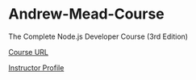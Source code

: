 # Andrew-Mead-Course
The Complete Node.js Developer Course (3rd Edition)
<p><a href="https://www.udemy.com/course/the-complete-nodejs-developer-course-2/">Course URL</a></p>
<p><a href="https://www.udemy.com/user/andrewmead/">Instructor Profile</a></p>
